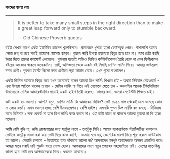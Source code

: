 ### কাদের জন্য নয় 

---

> It is better to take many small steps in the right direction than to make a great leap forward only to stumble backward.
>
> -- Old Chinese Proverb quotes

বইটা লেখার আগে একটা ইউটিউব চ্যানেল খুলেছিলাম। প্রয়োজনে খুলতে হলো ফেইসবুক পেজ। পাশাপাশি আমার পেজে প্রশ্ন না করে সবাই আমাকে মেসেজ করেন। বুঝতে পারি উনারা হয়তোবা বিব্রত হতে চান না। তবে চেষ্টা করছি উত্তর দিতে তাদের কমফোর্ট লেভেলে। বুঝলাম যতোই অডিও ভিডিও কমিউনিকেশন তৈরি হোক না কেন ফিজিক্যাল বইয়ের আবেদন থাকবে অনেকদিন। তাই, অভিজ্ঞতা থেকে একটা বই লিখছি মেশিন লার্নিং নিয়ে। আমার অডিয়েন্স দশম শ্রেণী। শুরুতে টার্গেট ছিলো নবম শ্রেণীতে পড়া আমার মেয়ে। এখন পুরো বাংলাদেশ।

একটা জিনিস আমাকে বিব্রত করে যখন অনেকেই বলেন আমরা ডিপ লার্নিং শিখতে চাই - অথবা নিউরাল নেটওয়ার্ক - এবং উনারা আটকে থাকেন ওখানে - মেশিন লার্নিং না শিখে ওই লেভেলে যেতে চান - অনলাইন অনেক টিউটোরিয়াল উনাদেরকে বেসিক আন্ডারস্ট্যান্ডিং ছাড়াই একটা হাইপ তৈরী করছে। তাদের কথা, আমরা লেটেস্টটা শিখতে চাই। 

এটা একটা বড় সমস্যা। আপনি বলুন, মেশিন লার্নিং কি আজকের জিনিস? সেই ১৯৫০ সাল থেকেই চলে আসছে কোন না কোন ফর্মে। এখন সমস্যা হচ্ছে বেশি ইনফরমেশন। বেশি হাইপ। এমনকি গুগল ডিপ লার্নিং বস বলছে - মিনিমাম মানে মিনিমাম ১ লক্ষ রেকর্ড না হলে ডিপ লার্নিং কাজ করবে না। ওই ডাটা হাতে না থাকলে আমরা বুঝবো না কি হচ্ছে মডেলে। 

আমি বেশি বুঝি না, রুজি রোজগারের জন্য যতটুকু লাগে - ততটুকু শিখি। আমার ব্যাকগ্রাউন্ডে স্ট্যাটিসটিক্স থাকলেও সেটাকে কতটুকু সহজ করা যায় সেটা নিয়ে কাজ করছি। আমার মনে হয়, জেনেরিক ধারণা দিয়ে শুরু করলে আউটকাম হয় ভালো। ফেরারি চালাবো - টয়োটাতে হাত পাঁকানো ভালো না? আপনাদের ইনপুট অন্যদেরকে অসম্ভব প্রভাবিত করে। আমরা মানে সবাই চাই শুরুটা যাতে পোক্ত হোক। আপনাদের মানে নতুন প্রজন্মের সহযোগিতা চাই। দেশের যতোকিছু ভালো হবে সেটা হবে আপনাদেরকে দিয়ে। ধন্যবাদ আবারো। 



